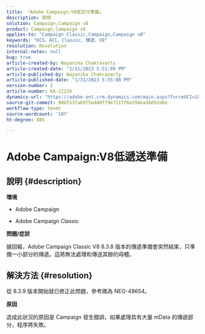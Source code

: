 ```yaml
---
title: 「Adobe Campaign:V8低交付準備」
description: 說明
solution: Campaign,Campaign v8
product: Campaign,Campaign v8
applies-to: "Campaign Classic,Campaign,Campaign v8"
keywords: "KCS、ACC、Classic、傳遞、V8"
resolution: Resolution
internal-notes: null
bug: true
article-created-by: Nayanika Chakravarty
article-created-date: "1/31/2023 5:51:09 PM"
article-published-by: Nayanika Chakravarty
article-published-date: "1/31/2023 5:55:08 PM"
version-number: 2
article-number: KA-21226
dynamics-url: "https://adobe-ent.crm.dynamics.com/main.aspx?forceUCI=1&pagetype=entityrecord&etn=knowledgearticle&id=c103bed5-8fa1-ed11-aad1-6045bd0063aa"
source-git-commit: 9045537ab975ed40ff9e7117f6e294ea3b692d6e
workflow-type: tm+mt
source-wordcount: '107'
ht-degree: 88%

---
```


# Adobe Campaign:V8低遞送準備

## 說明 {#description}


<b>環境</b>

- Adobe Campaign

- Adobe Campaign Classic

<b>問題/症狀</b>

據回報，Adobe Campaign Classic V8 8.3.8 版本的傳遞準備會突然結束，只準備一小部分的傳遞。這將無法處理和傳送其餘的母體。


## 解決方法 {#resolution}


從 8.3.9 版本開始就已修正此問題，參考碼為 NEO-48654。

<b>原因</b>

造成此狀況的原因是 Campaign 發生錯誤，如果處理具有大量 mData 的傳遞部分，程序將失敗。
